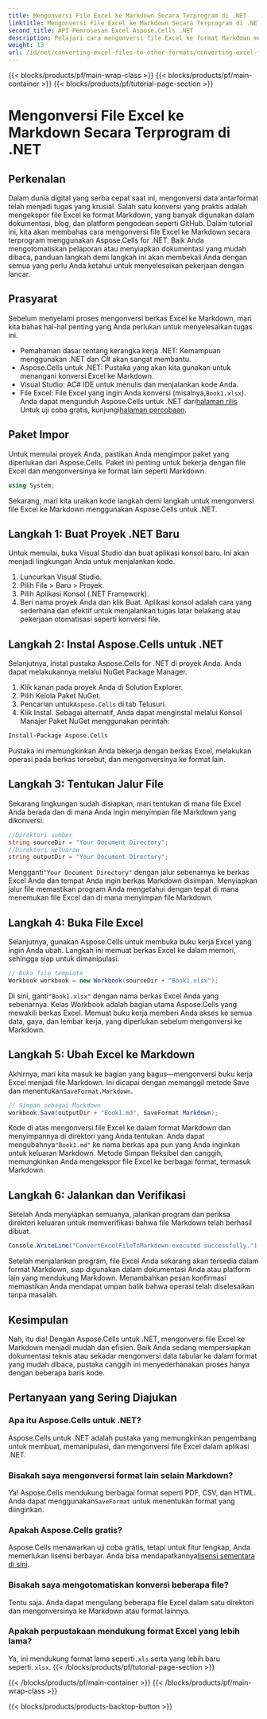 ```yaml
---
title: Mengonversi File Excel ke Markdown Secara Terprogram di .NET
linktitle: Mengonversi File Excel ke Markdown Secara Terprogram di .NET
second_title: API Pemrosesan Excel Aspose.Cells .NET
description: Pelajari cara mengonversi file Excel ke format Markdown menggunakan Aspose.Cells untuk .NET dalam panduan terperinci dan langkah demi langkah ini. Tingkatkan produktivitas dengan konversi file yang mudah.
weight: 13
url: /id/net/converting-excel-files-to-other-formats/converting-excel-file-to-markdown/
---
```


{{< blocks/products/pf/main-wrap-class >}}
{{< blocks/products/pf/main-container >}}
{{< blocks/products/pf/tutorial-page-section >}}

# Mengonversi File Excel ke Markdown Secara Terprogram di .NET

## Perkenalan

Dalam dunia digital yang serba cepat saat ini, mengonversi data antarformat telah menjadi tugas yang krusial. Salah satu konversi yang praktis adalah mengekspor file Excel ke format Markdown, yang banyak digunakan dalam dokumentasi, blog, dan platform pengodean seperti GitHub. Dalam tutorial ini, kita akan membahas cara mengonversi file Excel ke Markdown secara terprogram menggunakan Aspose.Cells for .NET. Baik Anda mengotomatiskan pelaporan atau menyiapkan dokumentasi yang mudah dibaca, panduan langkah demi langkah ini akan membekali Anda dengan semua yang perlu Anda ketahui untuk menyelesaikan pekerjaan dengan lancar.
## Prasyarat
Sebelum menyelami proses mengonversi berkas Excel ke Markdown, mari kita bahas hal-hal penting yang Anda perlukan untuk menyelesaikan tugas ini.
- Pemahaman dasar tentang kerangka kerja .NET: Kemampuan menggunakan .NET dan C# akan sangat membantu.
- Aspose.Cells untuk .NET: Pustaka yang akan kita gunakan untuk menangani konversi Excel ke Markdown.
- Visual Studio: AC# IDE untuk menulis dan menjalankan kode Anda.
-  File Excel: File Excel yang ingin Anda konversi (misalnya,`Book1.xlsx`).
 Anda dapat mengunduh Aspose.Cells untuk .NET dari[halaman rilis](https://releases.aspose.com/cells/net/) Untuk uji coba gratis, kunjungi[halaman percobaan](https://releases.aspose.com/).
## Paket Impor
Untuk memulai proyek Anda, pastikan Anda mengimpor paket yang diperlukan dari Aspose.Cells. Paket ini penting untuk bekerja dengan file Excel dan mengonversinya ke format lain seperti Markdown.
```csharp
using System;
```

Sekarang, mari kita uraikan kode langkah demi langkah untuk mengonversi file Excel ke Markdown menggunakan Aspose.Cells untuk .NET.
## Langkah 1: Buat Proyek .NET Baru
Untuk memulai, buka Visual Studio dan buat aplikasi konsol baru. Ini akan menjadi lingkungan Anda untuk menjalankan kode.
1. Luncurkan Visual Studio.
2. Pilih File > Baru > Proyek.
3. Pilih Aplikasi Konsol (.NET Framework).
4. Beri nama proyek Anda dan klik Buat.
Aplikasi konsol adalah cara yang sederhana dan efektif untuk menjalankan tugas latar belakang atau pekerjaan otomatisasi seperti konversi file.
## Langkah 2: Instal Aspose.Cells untuk .NET
Selanjutnya, instal pustaka Aspose.Cells for .NET di proyek Anda. Anda dapat melakukannya melalui NuGet Package Manager.
1. Klik kanan pada proyek Anda di Solution Explorer.
2. Pilih Kelola Paket NuGet.
3.  Pencarian untuk`Aspose.Cells` di tab Telusuri.
4. Klik Instal.
Sebagai alternatif, Anda dapat menginstal melalui Konsol Manajer Paket NuGet menggunakan perintah:
```bash
Install-Package Aspose.Cells
```
Pustaka ini memungkinkan Anda bekerja dengan berkas Excel, melakukan operasi pada berkas tersebut, dan mengonversinya ke format lain.
## Langkah 3: Tentukan Jalur File
Sekarang lingkungan sudah disiapkan, mari tentukan di mana file Excel Anda berada dan di mana Anda ingin menyimpan file Markdown yang dikonversi.
```csharp
//Direktori sumber
string sourceDir = "Your Document Directory";
//Direktori keluaran
string outputDir = "Your Document Directory";
```
 Mengganti`"Your Document Directory"` dengan jalur sebenarnya ke berkas Excel Anda dan tempat Anda ingin berkas Markdown disimpan.
Menyiapkan jalur file memastikan program Anda mengetahui dengan tepat di mana menemukan file Excel dan di mana menyimpan file Markdown.
## Langkah 4: Buka File Excel
Selanjutnya, gunakan Aspose.Cells untuk membuka buku kerja Excel yang ingin Anda ubah. Langkah ini memuat berkas Excel ke dalam memori, sehingga siap untuk dimanipulasi.
```csharp
// Buka file template
Workbook workbook = new Workbook(sourceDir + "Book1.xlsx");
```
 Di sini, ganti`"Book1.xlsx"` dengan nama berkas Excel Anda yang sebenarnya. Kelas Workbook adalah bagian utama Aspose.Cells yang mewakili berkas Excel.
Memuat buku kerja memberi Anda akses ke semua data, gaya, dan lembar kerja, yang diperlukan sebelum mengonversi ke Markdown.
## Langkah 5: Ubah Excel ke Markdown
 Akhirnya, mari kita masuk ke bagian yang bagus—mengonversi buku kerja Excel menjadi file Markdown. Ini dicapai dengan memanggil metode Save dan menentukan`SaveFormat.Markdown`.
```csharp
// Simpan sebagai Markdown
workbook.Save(outputDir + "Book1.md", SaveFormat.Markdown);
```
 Kode di atas mengonversi file Excel ke dalam format Markdown dan menyimpannya di direktori yang Anda tentukan. Anda dapat mengubahnya`"Book1.md"` ke nama berkas apa pun yang Anda inginkan untuk keluaran Markdown.
Metode Simpan fleksibel dan canggih, memungkinkan Anda mengekspor file Excel ke berbagai format, termasuk Markdown.
## Langkah 6: Jalankan dan Verifikasi
Setelah Anda menyiapkan semuanya, jalankan program dan periksa direktori keluaran untuk memverifikasi bahwa file Markdown telah berhasil dibuat.
```csharp
Console.WriteLine("ConvertExcelFileToMarkdown executed successfully.");
```
Setelah menjalankan program, file Excel Anda sekarang akan tersedia dalam format Markdown, siap digunakan dalam dokumentasi Anda atau platform lain yang mendukung Markdown.
Menambahkan pesan konfirmasi memastikan Anda mendapat umpan balik bahwa operasi telah diselesaikan tanpa masalah.
## Kesimpulan
Nah, itu dia! Dengan Aspose.Cells untuk .NET, mengonversi file Excel ke Markdown menjadi mudah dan efisien. Baik Anda sedang mempersiapkan dokumentasi teknis atau sekadar mengonversi data tabular ke dalam format yang mudah dibaca, pustaka canggih ini menyederhanakan proses hanya dengan beberapa baris kode. 
## Pertanyaan yang Sering Diajukan
### Apa itu Aspose.Cells untuk .NET?  
Aspose.Cells untuk .NET adalah pustaka yang memungkinkan pengembang untuk membuat, memanipulasi, dan mengonversi file Excel dalam aplikasi .NET.
### Bisakah saya mengonversi format lain selain Markdown?  
 Ya! Aspose.Cells mendukung berbagai format seperti PDF, CSV, dan HTML. Anda dapat menggunakan`SaveFormat` untuk menentukan format yang diinginkan.
### Apakah Aspose.Cells gratis?  
 Aspose.Cells menawarkan uji coba gratis, tetapi untuk fitur lengkap, Anda memerlukan lisensi berbayar. Anda bisa mendapatkannya[lisensi sementara di sini](https://purchase.aspose.com/temporary-license/).
### Bisakah saya mengotomatiskan konversi beberapa file?  
Tentu saja. Anda dapat mengulang beberapa file Excel dalam satu direktori dan mengonversinya ke Markdown atau format lainnya.
### Apakah perpustakaan mendukung format Excel yang lebih lama?  
 Ya, ini mendukung format lama seperti`.xls` serta yang lebih baru seperti`.xlsx`.
{{< /blocks/products/pf/tutorial-page-section >}}

{{< /blocks/products/pf/main-container >}}
{{< /blocks/products/pf/main-wrap-class >}}

{{< blocks/products/products-backtop-button >}}
